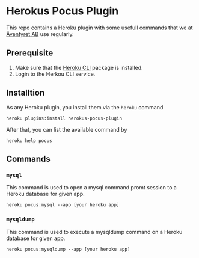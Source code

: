 
# Herokus Pocus Plugin

This repo contains a Heroku plugin with some usefull commands that we at [Äventyret AB](https://aventyret.com) use regularly.


## Prerequisite

1. Make sure that the [Heroku CLI](https://devcenter.heroku.com/articles/heroku-cli) package is installed.
2. Login to the Herkou CLI service. 

## Installtion

As any Heroku plugin, you install them via the `heroku` command

```
heroku plugins:install herokus-pocus-plugin
```

After that, you can list the available command by
```
heroku help pocus
```


## Commands

### `mysql` 

This command is used to open a mysql command promt session to a Heroku database for given app.

```
heroku pocus:mysql --app [your heroku app]
```
### `mysqldump`

This command is used to execute a mysqldump command on a Heroku database for given app.

```
heroku pocus:mysqldump --app [your heroku app] 
```




